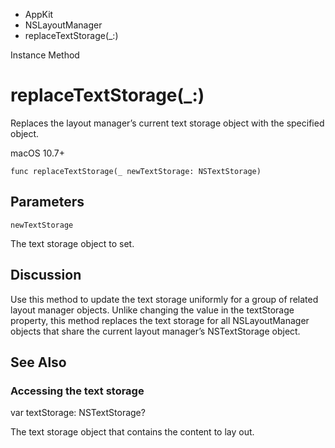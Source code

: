 

- AppKit
- NSLayoutManager
-  replaceTextStorage(\_:) 

Instance Method

# replaceTextStorage(\_:)

Replaces the layout manager’s current text storage object with the specified object.

macOS 10.7+

``` source
func replaceTextStorage(_ newTextStorage: NSTextStorage)
```

## Parameters 

`newTextStorage`  

The text storage object to set.

## Discussion

Use this method to update the text storage uniformly for a group of related layout manager objects. Unlike changing the value in the textStorage property, this method replaces the text storage for all NSLayoutManager objects that share the current layout manager’s NSTextStorage object.

## See Also

### Accessing the text storage

var textStorage: NSTextStorage?

The text storage object that contains the content to lay out.

